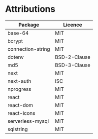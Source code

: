 # Attributions

Package | Licence
--- | --- |
base-64 | MIT
bcrypt | MIT
connection-string | MIT
dotenv | BSD-2-Clause
md5 | BSD-3-Clause
next | MIT
next-auth | ISC
nprogress | MIT
react | MIT
react-dom | MIT
react-icons | MIT
serverless-mysql | MIT
sqlstring | MIT